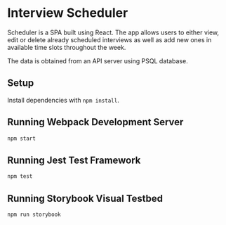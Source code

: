 # Interview Scheduler

Scheduler is a SPA built using React. The app allows users to either view, edit or delete already scheduled interviews as well as add new ones in available time slots throughout the week.

The data is obtained from an API server using PSQL database.


## Setup

Install dependencies with `npm install`.

## Running Webpack Development Server

```sh
npm start
```

## Running Jest Test Framework

```sh
npm test
```

## Running Storybook Visual Testbed

```sh
npm run storybook
```
